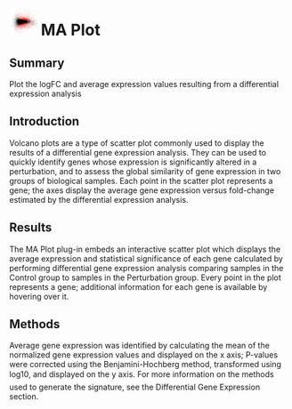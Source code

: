 <img src="img/ma_plot-icon.png" width="50px"> MA Plot
================
Summary
----------------
Plot the logFC and average expression values resulting from a differential expression analysis

Introduction
----------------
Volcano plots are a type of scatter plot commonly used to display the results of a differential gene expression analysis. They can be used to quickly identify genes whose expression is significantly altered in a perturbation, and to assess the global similarity of gene expression in two groups of biological samples. Each point in the scatter plot represents a gene; the axes display the average gene expression versus fold-change estimated by the differential expression analysis.

Results
----------------
The MA Plot plug-in embeds an interactive scatter plot which displays the average expression and statistical significance of each gene calculated by performing differential gene expression analysis comparing samples in the Control group to samples in the Perturbation group. Every point in the plot represents a gene; additional information for each gene is available by hovering over it.

Methods
----------------
Average gene expression was identified by calculating the mean of the normalized gene expression values and displayed on the x axis; P-values were corrected using the Benjamini-Hochberg method, transformed using log10, and displayed on the y axis. For more information on the methods used to generate the signature, see the Differential Gene Expression section.